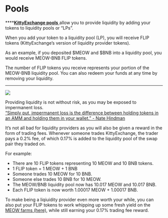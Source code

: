 
# Pools

\*\*\*\*[**KittyExchange pools** ](https://exchange.kittyexchange.finance/#/pool)allow you to provide liquidity by adding your tokens to liquidity pools or “LPs”.

When you add your token to a liquidity pool \(LP\), you will receive FLIP tokens \(KittyExchange’s version of liquidity provider tokens\). 

  
As an example, if you deposited $MEOW and $BNB into a liquidity pool, you would receive MEOW-BNB FLIP tokens. 

The number of FLIP tokens you receive represents your portion of the MEOW-BNB liquidity pool. You can also redeem your funds at any time by removing your liquidity.  
****

![](https://lh6.googleusercontent.com/2kVPpX68tw74VevgCTEa-Z7Ca0_KGCWJiTOh43A6OROXGPUI1QnoF9bXp2kpSRTrtCUNPvI5UPbrCAuG4oyNEVDkOJp_PsE7pWrCu6PJjrymjEfYgMdsdfogaMt35lffRoRWsbqb)

Providing liquidity is not without risk, as you may be exposed to impermanent loss.  
[“Simply put, impermanent loss is the difference between holding tokens in an AMM and holding them in your wallet.” - Nate Hindman](https://blog.bancor.network/beginners-guide-to-getting-rekt-by-impermanent-loss-7c9510cb2f22)

It’s not all bad for liquidity providers as you will also be given a reward in the form of trading fees. Whenever someone trades KittyExchange, the trader pays a 0.2% fee, of which 0.17% is added to the liquidity pool of the swap pair they traded on. 

For example:

* There are 10 FLIP tokens representing 10 MEOW and 10 BNB tokens.
* 1 FLIP token = 1 MEOW + 1 BNB
* Someone trades 10 MEOW for 10 BNB.
* Someone else trades 10 BNB for 10 MEOW.
* The MEOW/BNB liquidity pool now has 10.017 MEOW and 10.017 BNB.
* Each FLIP token is now worth 1.00017 MEOW + 1.00017 BNB.

To make being a liqiuidity provider even more worth your while, you can also put your FLIP tokens to work whipping up some fresh yield on the [MEOW farms \(here\)](https://kittyexchange.finance/), while still earning your 0.17% trading fee reward. 

